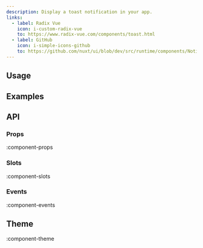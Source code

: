 ```yaml
---
description: Display a toast notification in your app.
links:
  - label: Radix Vue
    icon: i-custom-radix-vue
    to: https://www.radix-vue.com/components/toast.html
  - label: GitHub
    icon: i-simple-icons-github
    to: https://github.com/nuxt/ui/blob/dev/src/runtime/components/Notification.vue
---
```


## Usage

## Examples

## API

### Props

:component-props

### Slots

:component-slots

### Events

:component-events

## Theme

:component-theme
